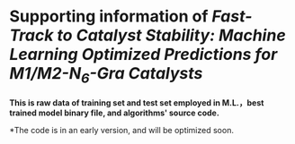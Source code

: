 # Supporting information of _Fast-Track to Catalyst Stability: Machine Learning Optimized Predictions for M1/M2-N<sub>6</sub>-Gra Catalysts_

**This is raw data of training set and test set employed in M.L.，best trained model binary file, and algorithms' source code.**

*The code is in an early version, and will be optimized soon.
